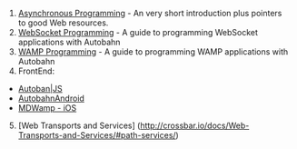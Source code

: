 
1. [Asynchronous Programming](http://autobahn.ws/python/asynchronous-programming.html) - An very short introduction plus pointers to good Web resources.
2. [WebSocket Programming](http://autobahn.ws/python/websocket/programming.html) - A guide to programming WebSocket applications with Autobahn
3. [WAMP Programming](http://autobahn.ws/python/wamp/programming.html) - A guide to programming WAMP applications with Autobahn
4. FrontEnd:
  * [Autoban|JS](https://github.com/tavendo/AutobahnJS)
  * [AutobahnAndroid](https://github.com/tavendo/AutobahnAndroid)
  * [MDWamp - iOS](https://github.com/mogui/MDWamp)
5. [Web Transports and Services] (http://crossbar.io/docs/Web-Transports-and-Services/#path-services/)
